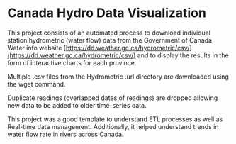 # Canada Hydro Data Visualization

This project consists of an automated process to download individual station hydrometric (water flow) data from the 
Government of Canada Water info website <a href="https://dd.weather.gc.ca/hydrometric/csv/">[https://dd.weather.gc.ca/hydrometric/csv/](https://dd.weather.gc.ca/hydrometric/csv/)</a> and to display the results in the form of interactive charts for each
province.

Multiple .csv files from the Hydrometric .url directory are downloaded using the wget command.

Duplicate readings (overlapped dates of readings) are dropped allowing new data to be added to older
time-series data.

This project was a good template to understand ETL processes as well as Real-time data management.
Additionally, it helped understand trends in water flow rate in rivers across Canada.


